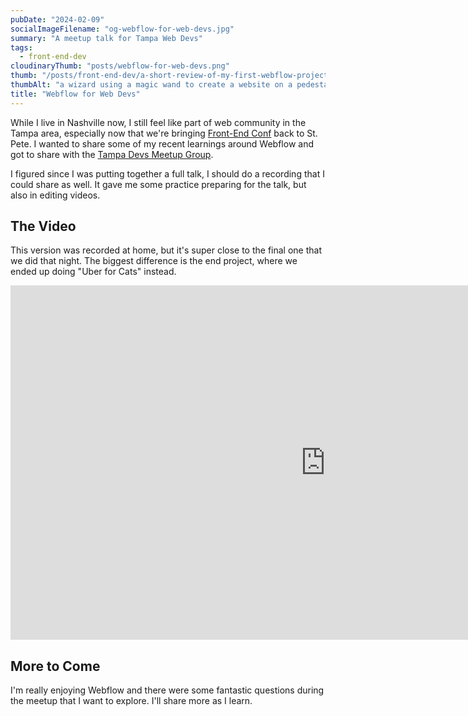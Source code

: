 ```yaml
---
pubDate: "2024-02-09"
socialImageFilename: "og-webflow-for-web-devs.jpg"
summary: "A meetup talk for Tampa Web Devs"
tags:
  - front-end-dev
cloudinaryThumb: "posts/webflow-for-web-devs.png"
thumb: "/posts/front-end-dev/a-short-review-of-my-first-webflow-project/a-short-review-webflow-project-thumb.webp"
thumbAlt: "a wizard using a magic wand to create a website on a pedestal, cinematic, with shapes and colors flying around in the air --ar 3:2"
title: "Webflow for Web Devs"
---
```


While I live in Nashville now, I still feel like part of web community in the Tampa area, especially now that we're bringing [Front-End Conf](https://frontenddesignconference.com) back to St. Pete. I wanted to share some of my recent learnings around Webflow and got to share with the [Tampa Devs Meetup Group](https://www.meetup.com/tampadevs).

I figured since I was putting together a full talk, I should do a recording that I could share as well. It gave me some practice preparing for the talk, but also in editing videos.

## The Video

This version was recorded at home, but it's super close to the final one that we did that night. The biggest difference is the end project, where we ended up doing "Uber for Cats" instead.

<div class="video-wrapper mt-8"><iframe class="full-to-half-bleed" width="1008" height="567" src="https://www.youtube.com/embed/_aqcwIp9Dn0?si=IRDPK3hb7Z_6Oa84&amp;controls=0" title="YouTube video player" frameborder="0" allow="accelerometer; autoplay; clipboard-write; encrypted-media; gyroscope; picture-in-picture; web-share" allowfullscreen></iframe></div>

## More to Come

I'm really enjoying Webflow and there were some fantastic questions during the meetup that I want to explore. I'll share more as I learn.
